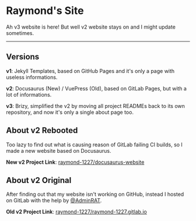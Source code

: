 # Raymond's Site
Ah v3 website is here! But well v2 website stays on and I might update sometimes.

---

## Versions
**v1**: Jekyll Templates, based on GitHub Pages and it's only a page with useless informations.

**v2**: Docusaurus (New) / VuePress (Old), based on GitLab Pages, but with a lot of informations.

**v3**: Brizy, simplified the v2 by moving all project READMEs back to its own repository, and now it's only a single about page too.


## About v2 Rebooted
Too lazy to find out what is causing reason of GitLab failing CI builds, so I made a new website based on Docusaurus.

**New v2 Project Link**: [raymond-1227/docusaurus-website](https://github.com/raymond-1227/docusaurus-website)

## About v2 Original
After finding out that my website isn't working on GitHub, instead I hosted on GitLab with the help by [@AdminRAT](https://gitlab.com/AdminRAT).

**Old v2 Project Link**: [raymond-1227/raymond-1227.gitlab.io](https://gitlab.com/raymond-1227/raymond-1227.gitlab.io)
